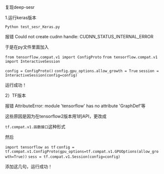 复现deep-sesr

1.运行keras版本

`Python test_sesr_Keras.py`

报错  Could not create cudnn handle: CUDNN_STATUS_INTERNAL_ERROR

于是在py文件里面加入

`from tensorflow.compat.v1 import ConfigProto`
`from tensorflow.compat.v1 import InteractiveSession`

`config = ConfigProto()`
`config.gpu_options.allow_growth = True`
`session = InteractiveSession(config=config)`

运行成功！

2）TF版本

报错  AttributeError: module 'tensorflow' has no attribute 'GraphDef'等

这些原因是因为在tensorflow2版本用1的API，更改成 

`tf.compat.v1.函数接口`这种形式

然后

`import tensorflow as tf`
`config = tf.compat.v1.ConfigProto(gpu_options=tf.compat.v1.GPUOptions(allow_growth=True))`
`sess = tf.compat.v1.Session(config=config)`

添加这几句，运行成功！